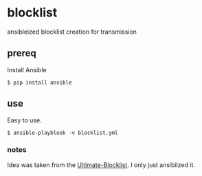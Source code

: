 blocklist
=========

ansibleized blocklist creation for transmission

## prereq ##

Install Ansible

    $ pip install ansible

## use ##

Easy to use.

    $ ansible-playblook -v blocklist.yml

### notes ###

Idea was taken from the [Ultimate-Blocklist](https://github.com/walshie4/Ultimate-Blocklist). I only just ansibilzed it.
